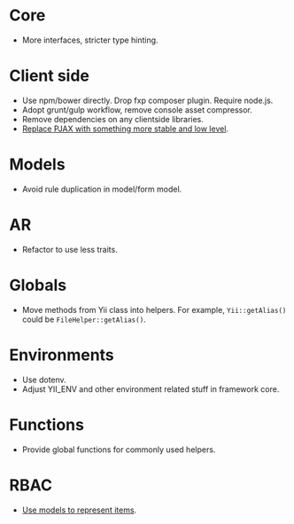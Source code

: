 Core
====

- More interfaces, stricter type hinting.

Client side
===========

- Use npm/bower directly. Drop fxp composer plugin. Require node.js.
- Adopt grunt/gulp workflow, remove console asset compressor.
- Remove dependencies on any clientside libraries.
- [Replace PJAX with something more stable and low level](https://github.com/yiisoft/yii2/issues/7129).

Models
======

- Avoid rule duplication in model/form model.

AR
==

- Refactor to use less traits.

Globals
=======

- Move methods from Yii class into helpers. For example, `Yii::getAlias()` could be `FileHelper::getAlias()`.

Environments
============

- Use dotenv.
- Adjust YII_ENV and other environment related stuff in framework core.

Functions
=========

- Provide global functions for commonly used helpers.

RBAC
====

- [Use models to represent items](https://github.com/yiisoft/yii2/issues/570).